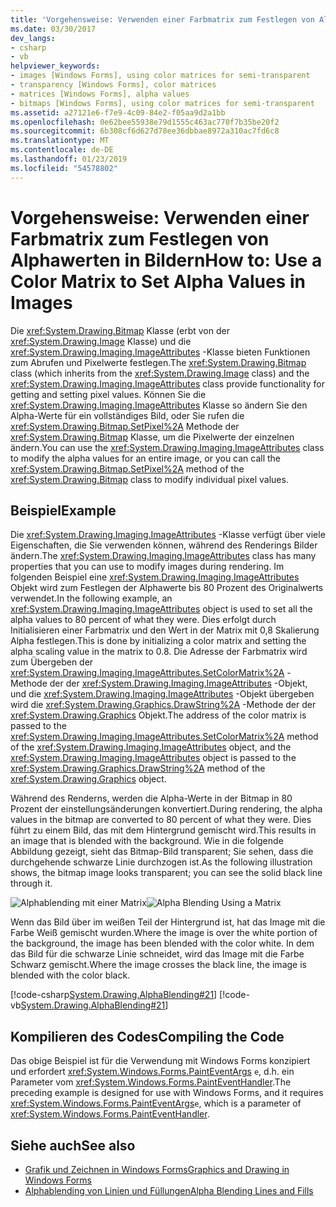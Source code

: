 ```yaml
---
title: 'Vorgehensweise: Verwenden einer Farbmatrix zum Festlegen von Alphawerten in Bildern'
ms.date: 03/30/2017
dev_langs:
- csharp
- vb
helpviewer_keywords:
- images [Windows Forms], using color matrices for semi-transparent
- transparency [Windows Forms], color matrices
- matrices [Windows Forms], alpha values
- bitmaps [Windows Forms], using color matrices for semi-transparent
ms.assetid: a27121e6-f7e9-4c09-84e2-f05aa9d2a1bb
ms.openlocfilehash: 0e62bee55938e79d1555c463ac770f7b35be20f2
ms.sourcegitcommit: 6b308cf6d627d78ee36dbbae8972a310ac7fd6c8
ms.translationtype: MT
ms.contentlocale: de-DE
ms.lasthandoff: 01/23/2019
ms.locfileid: "54578802"
---
```

# <a name="how-to-use-a-color-matrix-to-set-alpha-values-in-images"></a><span data-ttu-id="c0f9a-102">Vorgehensweise: Verwenden einer Farbmatrix zum Festlegen von Alphawerten in Bildern</span><span class="sxs-lookup"><span data-stu-id="c0f9a-102">How to: Use a Color Matrix to Set Alpha Values in Images</span></span>
<span data-ttu-id="c0f9a-103">Die <xref:System.Drawing.Bitmap> Klasse (erbt von der <xref:System.Drawing.Image> Klasse) und die <xref:System.Drawing.Imaging.ImageAttributes> -Klasse bieten Funktionen zum Abrufen und Pixelwerte festlegen.</span><span class="sxs-lookup"><span data-stu-id="c0f9a-103">The <xref:System.Drawing.Bitmap> class (which inherits from the <xref:System.Drawing.Image> class) and the <xref:System.Drawing.Imaging.ImageAttributes> class provide functionality for getting and setting pixel values.</span></span> <span data-ttu-id="c0f9a-104">Können Sie die <xref:System.Drawing.Imaging.ImageAttributes> Klasse so ändern Sie den Alpha-Werte für ein vollständiges Bild, oder Sie rufen die <xref:System.Drawing.Bitmap.SetPixel%2A> Methode der <xref:System.Drawing.Bitmap> Klasse, um die Pixelwerte der einzelnen ändern.</span><span class="sxs-lookup"><span data-stu-id="c0f9a-104">You can use the <xref:System.Drawing.Imaging.ImageAttributes> class to modify the alpha values for an entire image, or you can call the <xref:System.Drawing.Bitmap.SetPixel%2A> method of the <xref:System.Drawing.Bitmap> class to modify individual pixel values.</span></span>  
  
## <a name="example"></a><span data-ttu-id="c0f9a-105">Beispiel</span><span class="sxs-lookup"><span data-stu-id="c0f9a-105">Example</span></span>  
 <span data-ttu-id="c0f9a-106">Die <xref:System.Drawing.Imaging.ImageAttributes> -Klasse verfügt über viele Eigenschaften, die Sie verwenden können, während des Renderings Bilder ändern.</span><span class="sxs-lookup"><span data-stu-id="c0f9a-106">The <xref:System.Drawing.Imaging.ImageAttributes> class has many properties that you can use to modify images during rendering.</span></span> <span data-ttu-id="c0f9a-107">Im folgenden Beispiel eine <xref:System.Drawing.Imaging.ImageAttributes> Objekt wird zum Festlegen der Alphawerte bis 80 Prozent des Originalwerts verwendet.</span><span class="sxs-lookup"><span data-stu-id="c0f9a-107">In the following example, an <xref:System.Drawing.Imaging.ImageAttributes> object is used to set all the alpha values to 80 percent of what they were.</span></span> <span data-ttu-id="c0f9a-108">Dies erfolgt durch Initialisieren einer Farbmatrix und den Wert in der Matrix mit 0,8 Skalierung Alpha festlegen.</span><span class="sxs-lookup"><span data-stu-id="c0f9a-108">This is done by initializing a color matrix and setting the alpha scaling value in the matrix to 0.8.</span></span> <span data-ttu-id="c0f9a-109">Die Adresse der Farbmatrix wird zum Übergeben der <xref:System.Drawing.Imaging.ImageAttributes.SetColorMatrix%2A> -Methode der der <xref:System.Drawing.Imaging.ImageAttributes> -Objekt, und die <xref:System.Drawing.Imaging.ImageAttributes> -Objekt übergeben wird die <xref:System.Drawing.Graphics.DrawString%2A> -Methode der der <xref:System.Drawing.Graphics> Objekt.</span><span class="sxs-lookup"><span data-stu-id="c0f9a-109">The address of the color matrix is passed to the <xref:System.Drawing.Imaging.ImageAttributes.SetColorMatrix%2A> method of the <xref:System.Drawing.Imaging.ImageAttributes> object, and the <xref:System.Drawing.Imaging.ImageAttributes> object is passed to the <xref:System.Drawing.Graphics.DrawString%2A> method of the <xref:System.Drawing.Graphics> object.</span></span>  
  
 <span data-ttu-id="c0f9a-110">Während des Renderns, werden die Alpha-Werte in der Bitmap in 80 Prozent der einstellungsänderungen konvertiert.</span><span class="sxs-lookup"><span data-stu-id="c0f9a-110">During rendering, the alpha values in the bitmap are converted to 80 percent of what they were.</span></span> <span data-ttu-id="c0f9a-111">Dies führt zu einem Bild, das mit dem Hintergrund gemischt wird.</span><span class="sxs-lookup"><span data-stu-id="c0f9a-111">This results in an image that is blended with the background.</span></span> <span data-ttu-id="c0f9a-112">Wie in die folgende Abbildung gezeigt, sieht das Bitmap-Bild transparent; Sie sehen, dass die durchgehende schwarze Linie durchzogen ist.</span><span class="sxs-lookup"><span data-stu-id="c0f9a-112">As the following illustration shows, the bitmap image looks transparent; you can see the solid black line through it.</span></span>  
  
 <span data-ttu-id="c0f9a-113">![Alphablending mit einer Matrix](../../../../docs/framework/winforms/advanced/media/image2.png "image2")</span><span class="sxs-lookup"><span data-stu-id="c0f9a-113">![Alpha Blending Using a Matrix](../../../../docs/framework/winforms/advanced/media/image2.png "image2")</span></span>  
  
 <span data-ttu-id="c0f9a-114">Wenn das Bild über im weißen Teil der Hintergrund ist, hat das Image mit die Farbe Weiß gemischt wurden.</span><span class="sxs-lookup"><span data-stu-id="c0f9a-114">Where the image is over the white portion of the background, the image has been blended with the color white.</span></span> <span data-ttu-id="c0f9a-115">In dem das Bild für die schwarze Linie schneidet, wird das Image mit die Farbe Schwarz gemischt.</span><span class="sxs-lookup"><span data-stu-id="c0f9a-115">Where the image crosses the black line, the image is blended with the color black.</span></span>  
  
 [!code-csharp[System.Drawing.AlphaBlending#21](../../../../samples/snippets/csharp/VS_Snippets_Winforms/System.Drawing.AlphaBlending/CS/Class1.cs#21)]
 [!code-vb[System.Drawing.AlphaBlending#21](../../../../samples/snippets/visualbasic/VS_Snippets_Winforms/System.Drawing.AlphaBlending/VB/Class1.vb#21)]  
  
## <a name="compiling-the-code"></a><span data-ttu-id="c0f9a-116">Kompilieren des Codes</span><span class="sxs-lookup"><span data-stu-id="c0f9a-116">Compiling the Code</span></span>  
 <span data-ttu-id="c0f9a-117">Das obige Beispiel ist für die Verwendung mit Windows Forms konzipiert und erfordert <xref:System.Windows.Forms.PaintEventArgs> `e`, d.h. ein Parameter vom <xref:System.Windows.Forms.PaintEventHandler>.</span><span class="sxs-lookup"><span data-stu-id="c0f9a-117">The preceding example is designed for use with Windows Forms, and it requires <xref:System.Windows.Forms.PaintEventArgs>`e`, which is a parameter of <xref:System.Windows.Forms.PaintEventHandler>.</span></span>  
  
## <a name="see-also"></a><span data-ttu-id="c0f9a-118">Siehe auch</span><span class="sxs-lookup"><span data-stu-id="c0f9a-118">See also</span></span>
- [<span data-ttu-id="c0f9a-119">Grafik und Zeichnen in Windows Forms</span><span class="sxs-lookup"><span data-stu-id="c0f9a-119">Graphics and Drawing in Windows Forms</span></span>](../../../../docs/framework/winforms/advanced/graphics-and-drawing-in-windows-forms.md)
- [<span data-ttu-id="c0f9a-120">Alphablending von Linien und Füllungen</span><span class="sxs-lookup"><span data-stu-id="c0f9a-120">Alpha Blending Lines and Fills</span></span>](../../../../docs/framework/winforms/advanced/alpha-blending-lines-and-fills.md)
